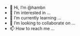 - 👋 Hi, I’m @hambn
- 👀 I’m interested in ...
- 🌱 I’m currently learning ...
- 💞️ I’m looking to collaborate on ...
- 📫 How to reach me ...

<!---
hambn/hambn is a ✨ special ✨ repository because its `README.md` (this file) appears on your GitHub profile.
You can click the Preview link to take a look at your changes.
--->
